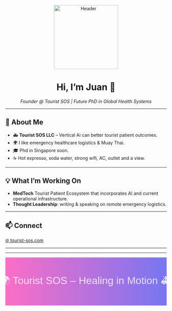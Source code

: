 <p align="center">
  <img width="200" src="https://raw.githubusercontent.com/your-username/your-username/master/profile-header.svg" alt="Header"/>
</p>

<h1 align="center">Hi, I’m Juan 👋</h1>
<p align="center">
  <em>Founder @ Tourist SOS | Future PhD in Global Health Systems</em>
</p>

---

## 🏥 About Me
- 🚑 **Tourist SOS LLC** – Vertical Ai can better tourist patient outcomes.
- 🌍 I like emergency healthcare logistics & Muay Thai.
- 🎓 Phd in Singapore soon. 
- ☕ Hot expresso, soda water, strong wifi, AC, outlet and a view.  

---

## 💡 What I’m Working On
- **MedTech** Tourist Patient Ecosystem that incorporates AI and current operational infrastructure. 
- **Thought Leadership**: writing & speaking on remote emergency logistics. 

---

## 📫 Connect
[🌐 tourist-sos.com](https://tourist-sos.com)  

---
---

<div align="center">
  <!-- 🌈 Animated Gradient Banner -->
  <svg width="100%" height="150" preserveAspectRatio="none"
       xmlns="http://www.w3.org/2000/svg">
    <defs>
      <linearGradient id="grad" x1="0%" y1="0%" x2="100%" y2="0%">
        <stop offset="0%" stop-color="#ff6ec4">
          <animate attributeName="stop-color"
                   values="#ff6ec4;#7873f5;#4ade80;#ff6ec4"
                   dur="8s" repeatCount="indefinite"/>
        </stop>
        <stop offset="100%" stop-color="#7873f5">
          <animate attributeName="stop-color"
                   values="#7873f5;#4ade80;#ff6ec4;#7873f5"
                   dur="8s" repeatCount="indefinite"/>
        </stop>
      </linearGradient>
    </defs>
    <rect width="100%" height="150" fill="url(#grad)" />
    <text x="50%" y="50%" dominant-baseline="middle" text-anchor="middle"
          font-family="sans-serif" font-size="32" fill="#fff" opacity="0.8">
      🌍 Tourist SOS – Healing in Motion 🚑
    </text>
  </svg>
</div>
